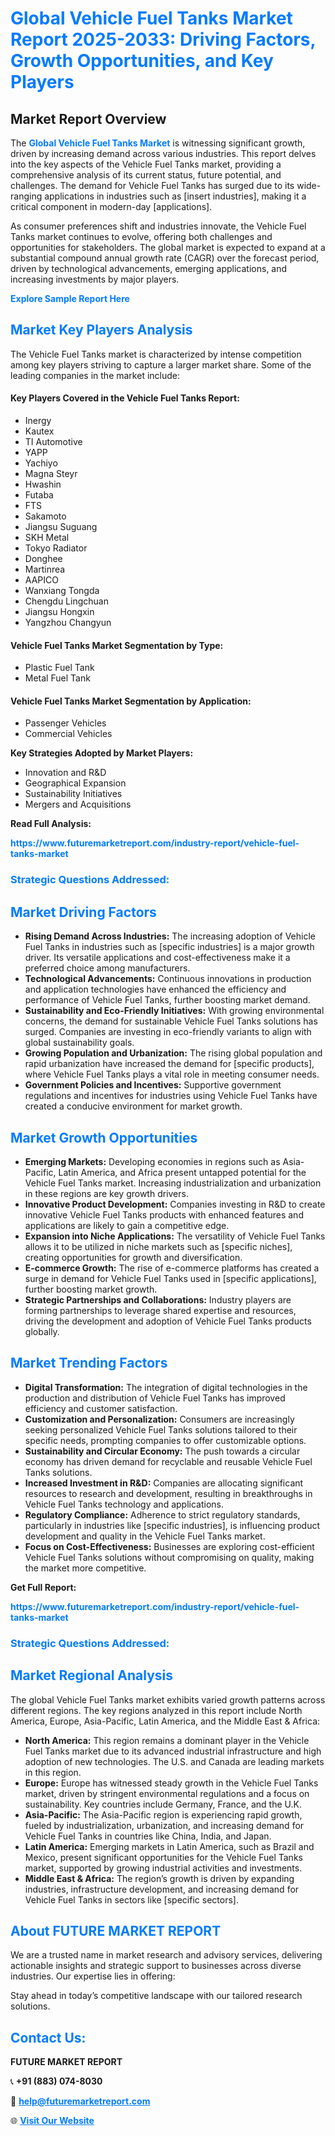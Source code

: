 <h1 style="color: #007BFF;">Global Vehicle Fuel Tanks Market Report 2025-2033: Driving Factors, Growth Opportunities, and Key Players</h1>

<section id="overview">
<h2>Market Report Overview</h2>
<p>The <a href="https://www.futuremarketreport.com/industry-report/vehicle-fuel-tanks-market" style="color: #007BFF; text-decoration: none;"><strong>Global Vehicle Fuel Tanks Market</strong></a> is witnessing significant growth, driven by increasing demand across various industries. This report delves into the key aspects of the Vehicle Fuel Tanks market, providing a comprehensive analysis of its current status, future potential, and challenges. The demand for Vehicle Fuel Tanks has surged due to its wide-ranging applications in industries such as [insert industries], making it a critical component in modern-day [applications].</p>
<p>As consumer preferences shift and industries innovate, the Vehicle Fuel Tanks market continues to evolve, offering both challenges and opportunities for stakeholders. The global market is expected to expand at a substantial compound annual growth rate (CAGR) over the forecast period, driven by technological advancements, emerging applications, and increasing investments by major players.</p>
</section>

<section id="overview">
<p><a href="https://www.futuremarketreport.com/request-sample/reportId=109718" style="color: #007BFF; text-decoration: none;"><strong>Explore Sample Report Here</strong></a></p>
</section>

<section id="key-players">
<h2 style="color: #007BFF;">Market Key Players Analysis</h2>
<p>The Vehicle Fuel Tanks market is characterized by intense competition among key players striving to capture a larger market share. Some of the leading companies in the market include:</p>
<h4>Key Players Covered in the Vehicle Fuel Tanks Report:</h4>
<ul><li>Inergy</li><li>Kautex</li><li>TI Automotive</li><li>YAPP</li><li>Yachiyo</li><li>Magna Steyr</li><li>Hwashin</li><li>Futaba</li><li>FTS</li><li>Sakamoto</li><li>Jiangsu Suguang</li><li>SKH Metal</li><li>Tokyo Radiator</li><li>Donghee</li><li>Martinrea</li><li>AAPICO</li><li>Wanxiang Tongda</li><li>Chengdu Lingchuan</li><li>Jiangsu Hongxin</li><li>Yangzhou Changyun</li></ul>
<h4>Vehicle Fuel Tanks Market Segmentation by Type:</h4>
<ul><li>Plastic Fuel Tank</li><li>Metal Fuel Tank</li></ul>

<h4>Vehicle Fuel Tanks Market Segmentation by Application:</h4>
<ul><li>Passenger Vehicles</li><li>Commercial Vehicles</li></ul>
<p><strong>Key Strategies Adopted by Market Players:</strong></p>
<ul>
<li>Innovation and R&D</li>
<li>Geographical Expansion</li>
<li>Sustainability Initiatives</li>
<li>Mergers and Acquisitions</li>
</ul>
</section>

<section>
<p><strong>Read Full Analysis: </strong></p><a href="https://www.futuremarketreport.com/industry-report/vehicle-fuel-tanks-market" style="color: #007BFF; text-decoration: none;"><strong>https://www.futuremarketreport.com/industry-report/vehicle-fuel-tanks-market</strong></a>
<h3 style="color: #007BFF;">Strategic Questions Addressed:</h3>
</section>

<section id="driving-factors">
<h2 style="color: #007BFF;">Market Driving Factors</h2>
<ul>
<li><strong>Rising Demand Across Industries:</strong> The increasing adoption of Vehicle Fuel Tanks in industries such as [specific industries] is a major growth driver. Its versatile applications and cost-effectiveness make it a preferred choice among manufacturers.</li>
<li><strong>Technological Advancements:</strong> Continuous innovations in production and application technologies have enhanced the efficiency and performance of Vehicle Fuel Tanks, further boosting market demand.</li>
<li><strong>Sustainability and Eco-Friendly Initiatives:</strong> With growing environmental concerns, the demand for sustainable Vehicle Fuel Tanks solutions has surged. Companies are investing in eco-friendly variants to align with global sustainability goals.</li>
<li><strong>Growing Population and Urbanization:</strong> The rising global population and rapid urbanization have increased the demand for [specific products], where Vehicle Fuel Tanks plays a vital role in meeting consumer needs.</li>
<li><strong>Government Policies and Incentives:</strong> Supportive government regulations and incentives for industries using Vehicle Fuel Tanks have created a conducive environment for market growth.</li>
</ul>
</section>

<section id="growth-opportunities">
<h2 style="color: #007BFF;">Market Growth Opportunities</h2>
<ul>
<li><strong>Emerging Markets:</strong> Developing economies in regions such as Asia-Pacific, Latin America, and Africa present untapped potential for the Vehicle Fuel Tanks market. Increasing industrialization and urbanization in these regions are key growth drivers.</li>
<li><strong>Innovative Product Development:</strong> Companies investing in R&D to create innovative Vehicle Fuel Tanks products with enhanced features and applications are likely to gain a competitive edge.</li>
<li><strong>Expansion into Niche Applications:</strong> The versatility of Vehicle Fuel Tanks allows it to be utilized in niche markets such as [specific niches], creating opportunities for growth and diversification.</li>
<li><strong>E-commerce Growth:</strong> The rise of e-commerce platforms has created a surge in demand for Vehicle Fuel Tanks used in [specific applications], further boosting market growth.</li>
<li><strong>Strategic Partnerships and Collaborations:</strong> Industry players are forming partnerships to leverage shared expertise and resources, driving the development and adoption of Vehicle Fuel Tanks products globally.</li>
</ul>
</section>

<section id="trending-factors">
<h2 style="color: #007BFF;">Market Trending Factors</h2>
<ul>
<li><strong>Digital Transformation:</strong> The integration of digital technologies in the production and distribution of Vehicle Fuel Tanks has improved efficiency and customer satisfaction.</li>
<li><strong>Customization and Personalization:</strong> Consumers are increasingly seeking personalized Vehicle Fuel Tanks solutions tailored to their specific needs, prompting companies to offer customizable options.</li>
<li><strong>Sustainability and Circular Economy:</strong> The push towards a circular economy has driven demand for recyclable and reusable Vehicle Fuel Tanks solutions.</li>
<li><strong>Increased Investment in R&D:</strong> Companies are allocating significant resources to research and development, resulting in breakthroughs in Vehicle Fuel Tanks technology and applications.</li>
<li><strong>Regulatory Compliance:</strong> Adherence to strict regulatory standards, particularly in industries like [specific industries], is influencing product development and quality in the Vehicle Fuel Tanks market.</li>
<li><strong>Focus on Cost-Effectiveness:</strong> Businesses are exploring cost-efficient Vehicle Fuel Tanks solutions without compromising on quality, making the market more competitive.</li>
</ul>
</section>

<section>
<p><strong>Get Full Report: </strong></p><a href="https://www.futuremarketreport.com/industry-report/vehicle-fuel-tanks-market" style="color: #007BFF; text-decoration: none;"><strong>https://www.futuremarketreport.com/industry-report/vehicle-fuel-tanks-market</strong></a>
<h3 style="color: #007BFF;">Strategic Questions Addressed:</h3>
</section>


<section id="regional-analysis">
<h2 style="color: #007BFF;">Market Regional Analysis</h2>
<p>The global Vehicle Fuel Tanks market exhibits varied growth patterns across different regions. The key regions analyzed in this report include North America, Europe, Asia-Pacific, Latin America, and the Middle East & Africa:</p>
<ul>
<li><strong>North America:</strong> This region remains a dominant player in the Vehicle Fuel Tanks market due to its advanced industrial infrastructure and high adoption of new technologies. The U.S. and Canada are leading markets in this region.</li>
<li><strong>Europe:</strong> Europe has witnessed steady growth in the Vehicle Fuel Tanks market, driven by stringent environmental regulations and a focus on sustainability. Key countries include Germany, France, and the U.K.</li>
<li><strong>Asia-Pacific:</strong> The Asia-Pacific region is experiencing rapid growth, fueled by industrialization, urbanization, and increasing demand for Vehicle Fuel Tanks in countries like China, India, and Japan.</li>
<li><strong>Latin America:</strong> Emerging markets in Latin America, such as Brazil and Mexico, present significant opportunities for the Vehicle Fuel Tanks market, supported by growing industrial activities and investments.</li>
<li><strong>Middle East & Africa:</strong> The region’s growth is driven by expanding industries, infrastructure development, and increasing demand for Vehicle Fuel Tanks in sectors like [specific sectors].</li>
</ul>
</section>

<footer>
<h2 style="color: #007BFF;">About FUTURE MARKET REPORT</h2>
<p>We are a trusted name in market research and advisory services, delivering actionable insights and strategic support to businesses across diverse industries. Our expertise lies in offering:</p>

<p>Stay ahead in today’s competitive landscape with our tailored research solutions.</p>

<h2 style="color: #007BFF;">Contact Us:</h2>
<p><strong>FUTURE MARKET REPORT</strong></p>
<p>📞 <strong>+91 (883) 074-8030</strong></p>
<p>📧 <strong><a href="mailto:help@futuremarketreport.com" style="color: #007BFF;">help@futuremarketreport.com</a></strong></p>
<p>🌐 <strong><a href="https://www.futuremarketreport.com/" style="color: #007BFF;">Visit Our Website</a></strong></p>
</footer>